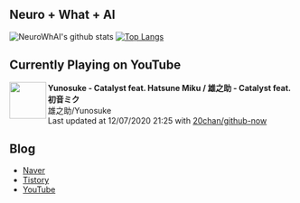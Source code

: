 ## Neuro + What + AI

![NeuroWhAI's github stats](https://github-readme-stats.vercel.app/api?username=neurowhai&count_private=true&show_icons=true)
[![Top Langs](https://github-readme-stats.vercel.app/api/top-langs/?username=neurowhai&layout=compact)](https://github.com/anuraghazra/github-readme-stats)

## Currently Playing on YouTube

[<img align="left" height="65" src="https://yt3.ggpht.com/ytc/AAUvwng792JcOY0RTXSFtC0ZyvRaooMbEhKJdZVxTcJFfw=s88-c-k-c0xffffffff-no-nd-rj-mo">](https://www.youtube.com/channel/UCkv_bAMJEoNJWThutrtlUQQ)

**Yunosuke - Catalyst feat. Hatsune Miku / 雄之助 - Catalyst feat. 初音ミク**  
雄之助/Yunosuke  
Last updated at 12/07/2020 21:25 with [20chan/github-now](https://github.com/20chan/github-now)

## Blog

- [Naver](http://blog.naver.com/neurowhai)
- [Tistory](http://neurowhai.tistory.com/)
- [YouTube](https://www.youtube.com/channel/UCB_v1xU6laBHOeH6z4L-Mtw)

